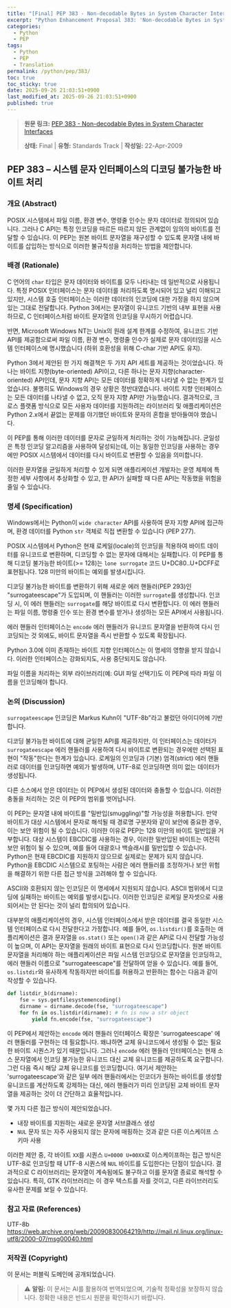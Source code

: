 ```yaml
---
title: "[Final] PEP 383 - Non-decodable Bytes in System Character Interfaces"
excerpt: "Python Enhancement Proposal 383: 'Non-decodable Bytes in System Character Interfaces'에 대한 한국어 번역입니다."
categories:
  - Python
  - PEP
tags:
  - Python
  - PEP
  - Translation
permalink: /python/pep/383/
toc: true
toc_sticky: true
date: 2025-09-26 21:03:51+0900
last_modified_at: 2025-09-26 21:03:51+0900
published: true
---
```

> **원문 링크:** [PEP 383 - Non-decodable Bytes in System Character Interfaces](https://peps.python.org/pep-0383/)
>
> **상태:** Final | **유형:** Standards Track | **작성일:** 22-Apr-2009



## PEP 383 – 시스템 문자 인터페이스의 디코딩 불가능한 바이트 처리

### 개요 (Abstract)
POSIX 시스템에서 파일 이름, 환경 변수, 명령줄 인수는 문자 데이터로 정의되어 있습니다. 그러나 C API는 특정 인코딩을 따르든 따르지 않든 관계없이 임의의 바이트를 전달할 수 있습니다. 이 PEP는 원본 바이트 문자열을 재구성할 수 있도록 문자열 내에 바이트를 삽입하는 방식으로 이러한 불규칙성을 처리하는 방법을 제안합니다.

### 배경 (Rationale)
C 언어의 `char` 타입은 문자 데이터와 바이트를 모두 나타내는 데 일반적으로 사용됩니다. 특정 POSIX 인터페이스는 문자 데이터를 처리하도록 명시되어 있고 널리 이해되고 있지만, 시스템 호출 인터페이스는 이러한 데이터의 인코딩에 대한 가정을 하지 않으며 있는 그대로 전달합니다. Python 3에서는 문자열이 유니코드 기반의 내부 표현을 사용하므로, C 인터페이스처럼 바이트 문자열의 인코딩을 무시하기 어렵습니다.

반면, Microsoft Windows NT는 Unix의 원래 설계 한계를 수정하여, 유니코드 기반 API를 제공함으로써 파일 이름, 환경 변수, 명령줄 인수가 실제로 문자 데이터임을 시스템 인터페이스에 명시했습니다 (하위 호환성을 위해 C-char 기반 API도 유지).

Python 3에서 제안된 한 가지 해결책은 두 가지 API 세트를 제공하는 것이었습니다. 하나는 바이트 지향(byte-oriented) API이고, 다른 하나는 문자 지향(character-oriented) API인데, 문자 지향 API는 모든 데이터를 정확하게 나타낼 수 없는 한계가 있었습니다. 불행히도 Windows의 경우 상황은 정반대였습니다. 바이트 지향 인터페이스는 모든 데이터를 나타낼 수 없고, 오직 문자 지향 API만 가능했습니다. 결과적으로, 크로스 플랫폼 방식으로 모든 사용자 데이터를 지원하려는 라이브러리 및 애플리케이션은 Python 2.x에서 끝없는 문제를 야기했던 바이트와 문자의 혼합을 받아들여야 했습니다.

이 PEP를 통해 이러한 데이터를 문자로 균일하게 처리하는 것이 가능해집니다. 균일성은 특정 인코딩 알고리즘을 사용하여 달성되는데, 이는 동일한 인코딩을 사용하는 경우에만 POSIX 시스템에서 데이터를 다시 바이트로 변환할 수 있음을 의미합니다.

이러한 문자열을 균일하게 처리할 수 있게 되면 애플리케이션 개발자는 운영 체제에 특정한 세부 사항에서 추상화할 수 있고, 한 API가 실패할 때 다른 API는 작동했을 위험을 줄일 수 있습니다.

### 명세 (Specification)
Windows에서는 Python이 `wide character` API를 사용하여 문자 지향 API에 접근하며, 환경 데이터를 Python `str` 객체로 직접 변환할 수 있습니다 (PEP 277).

POSIX 시스템에서 Python은 현재 로케일(locale)의 인코딩을 적용하여 바이트 데이터를 유니코드로 변환하며, 디코딩할 수 없는 문자에 대해서는 실패합니다. 이 PEP를 통해 디코딩 불가능한 바이트(>= 128)는 `lone surrogate` 코드 U+DC80..U+DCFF로 표현됩니다. 128 미만의 바이트는 예외를 발생시킵니다.

디코딩 불가능한 바이트를 변환하기 위해 새로운 에러 핸들러(PEP 293)인 "surrogateescape"가 도입되며, 이 핸들러는 이러한 `surrogate`를 생성합니다. 인코딩 시, 이 에러 핸들러는 `surrogate`를 해당 바이트로 다시 변환합니다. 이 에러 핸들러는 파일 이름, 명령줄 인수 또는 환경 변수를 받거나 생성하는 모든 API에서 사용됩니다.

에러 핸들러 인터페이스는 `encode` 에러 핸들러가 유니코드 문자열을 반환하여 다시 인코딩되는 것 외에도, 바이트 문자열을 즉시 반환할 수 있도록 확장됩니다.

Python 3.0에 이미 존재하는 바이트 지향 인터페이스는 이 명세의 영향을 받지 않습니다. 이러한 인터페이스는 강화되지도, 사용 중단되지도 않습니다.

파일 이름을 처리하는 외부 라이브러리(예: GUI 파일 선택기)도 이 PEP에 따라 파일 이름을 인코딩해야 합니다.

### 논의 (Discussion)
`surrogateescape` 인코딩은 Markus Kuhn이 "UTF-8b"라고 불렀던 아이디어에 기반합니다.

디코딩 불가능한 바이트에 대해 균일한 API를 제공하지만, 이 인터페이스는 데이터가 `surrogateescape` 에러 핸들러를 사용하여 다시 바이트로 변환되는 경우에만 선택된 표현이 "작동"한다는 한계가 있습니다. 로케일의 인코딩과 (기본) 엄격(strict) 에러 핸들러로 데이터를 인코딩하면 예외가 발생하며, UTF-8로 인코딩하면 의미 없는 데이터가 생성됩니다.

다른 소스에서 얻은 데이터는 이 PEP에서 생성된 데이터와 충돌할 수 있습니다. 이러한 충돌을 처리하는 것은 이 PEP의 범위를 벗어납니다.

이 PEP는 문자열 내에 바이트를 "밀반입(smuggling)"할 가능성을 허용합니다. 만약 바이트가 대상 시스템에서 문자로 해석될 때 경로명 구분자와 같이 보안에 중요한 경우, 이는 보안 위험이 될 수 있습니다. 이러한 이유로 PEP는 128 미만의 바이트 밀반입을 거부합니다. 대상 시스템이 EBCDIC를 사용하는 경우, 이러한 밀반입된 바이트는 여전히 보안 위험이 될 수 있으며, 예를 들어 대괄호나 백슬래시를 밀반입할 수 있습니다. Python은 현재 EBCDIC를 지원하지 않으므로 실제로는 문제가 되지 않습니다. Python을 EBCDIC 시스템으로 포팅하는 사람은 에러 핸들러를 조정하거나 보안 위험을 해결하기 위한 다른 접근 방식을 고려해야 할 수 있습니다.

ASCII와 호환되지 않는 인코딩은 이 명세에서 지원되지 않습니다. ASCII 범위에서 디코딩에 실패하는 바이트는 예외를 발생시킵니다. 이러한 인코딩은 로케일 문자셋으로 사용되어서는 안 된다는 것이 널리 합의되어 있습니다.

대부분의 애플리케이션의 경우, 시스템 인터페이스에서 받은 데이터를 결국 동일한 시스템 인터페이스로 다시 전달한다고 가정합니다. 예를 들어, `os.listdir()`를 호출하는 애플리케이션은 결과 문자열을 `os.stat()` 또는 `open()`과 같은 API로 다시 전달할 가능성이 높으며, 이 API는 문자열을 원래의 바이트 표현으로 다시 인코딩합니다. 원본 바이트 문자열을 처리해야 하는 애플리케이션은 파일 시스템 인코딩으로 문자열을 인코딩하고, 에러 핸들러 이름으로 "surrogateescape"를 전달하여 얻을 수 있습니다. 예를 들어, `os.listdir`와 유사하게 작동하지만 바이트를 허용하고 반환하는 함수는 다음과 같이 작성할 수 있습니다.

```python
def listdir_b(dirname):
    fse = sys.getfilesystemencoding()
    dirname = dirname.decode(fse, "surrogateescape")
    for fn in os.listdir(dirname): # fn is now a str object
        yield fn.encode(fse, "surrogateescape")
```

이 PEP에서 제안하는 `encode` 에러 핸들러 인터페이스 확장은 'surrogateescape' 에러 핸들러를 구현하는 데 필요합니다. 왜냐하면 교체 유니코드에서 생성될 수 없는 필요한 바이트 시퀀스가 있기 때문입니다. 그러나 `encode` 에러 핸들러 인터페이스는 현재 소스 문자열에서 인코딩 불가능한 유니코드 대신 교체 유니코드를 제공하도록 요구합니다. 그런 다음 즉시 해당 교체 유니코드를 인코딩합니다. 여기서 제안하는 'surrogateescape'와 같은 일부 에러 핸들러에서는 인코더가 원하는 바이트를 생성할 유니코드를 계산하도록 강제하는 대신, 에러 핸들러가 미리 인코딩된 교체 바이트 문자열을 제공하는 것이 더 간단하고 효율적입니다.

몇 가지 다른 접근 방식이 제안되었습니다.
*   내장 바이트를 지원하는 새로운 문자열 서브클래스 생성
*   `NUL` 문자 또는 자주 사용되지 않는 문자에 매핑하는 것과 같은 다른 이스케이프 스키마 사용

이러한 제안 중, 각 바이트 `XX`를 시퀀스 `U+0000 U+00XX`로 이스케이프하는 접근 방식은 UTF-8로 인코딩할 때 UTF-8 시퀀스에 `NUL` 바이트를 도입한다는 단점이 있습니다. 결과적으로 C 라이브러리는 문자열이 계속됨에도 불구하고 이를 문자열 종료로 해석할 수 있습니다. 특히, GTK 라이브러리는 이 경우 텍스트를 자를 것이고, 다른 라이브러리도 유사한 문제를 보일 수 있습니다.

### 참고 자료 (References)
 UTF-8b https://web.archive.org/web/20090830064219/http://mail.nl.linux.org/linux-utf8/2000-07/msg00040.html

### 저작권 (Copyright)
이 문서는 퍼블릭 도메인에 공개되었습니다.

> ⚠️ **알림:** 이 문서는 AI를 활용하여 번역되었으며, 기술적 정확성을 보장하지 않습니다. 정확한 내용은 반드시 원문을 확인하시기 바랍니다.